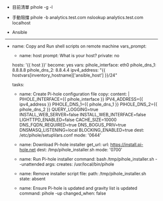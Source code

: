 
* 目前清單
pihole -g -l

* 手動阻擋
pihole -b analytics.test.com
nslookup analytics.test.com localhost

* Ansible
---
- name: Copy and Run shell scripts on remote machine
  vars_prompt:
    - name: host
      prompt: What is your host?
      private: no
      
  hosts: '{{ host }}'
  become: yes
  vars:
    pihole_interface: eth0
    pihole_dns_1: 8.8.8.8
    pihole_dns_2: 8.8.4.4
    ipv4_address: "{{ hostvars[inventory_hostname]['ansible_host'] }}/24"

  tasks:
    - name: Create Pi-hole configuration file
      copy:
        content: |
          PIHOLE_INTERFACE={{ pihole_interface }}
          IPV4_ADDRESS={{ ipv4_address }}
          PIHOLE_DNS_1={{ pihole_dns_1 }}
          PIHOLE_DNS_2={{ pihole_dns_2 }}
          QUERY_LOGGING=true
          INSTALL_WEB_SERVER=false
          INSTALL_WEB_INTERFACE=false
          LIGHTTPD_ENABLED=false
          CACHE_SIZE=10000
          DNS_FQDN_REQUIRED=true
          DNS_BOGUS_PRIV=true
          DNSMASQ_LISTENING=local
          BLOCKING_ENABLED=true
        dest: /etc/pihole/setupVars.conf
        mode: '0644'

    - name: Download Pi-hole installer
      get_url:
        url: https://install.pi-hole.net
        dest: /tmp/pihole_installer.sh
        mode: '0700'

    - name: Run Pi-hole installer
      command: bash /tmp/pihole_installer.sh --unattended
      args:
        creates: /usr/local/bin/pihole

    - name: Remove installer script
      file:
        path: /tmp/pihole_installer.sh
        state: absent

    - name: Ensure Pi-hole is updated and gravity list is updated
      command: pihole -up
      changed_when: false


